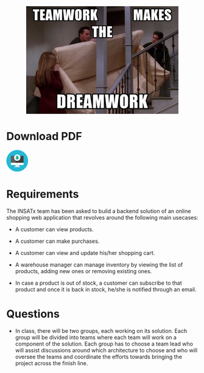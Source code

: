 <!--![A hybrid software architecture](img/tp5.jpg)-->
<center><img src="../img/tp5.jpg" width="400"></center>

# Download PDF
[![Download TP5](img/pdf.png)](tp5.pdf)

# Requirements
The INSATx team has been asked to build a backend solution of an online shopping web application that revolves around the following main usecases:


- A customer can view products.

- A customer can make purchases.

- A customer can view and update his/her shopping cart.

- A warehouse manager can manage inventory by viewing the list of products, adding new ones or removing existing ones.

- In case a product is out of stock, a customer can subscribe to that product and once it is back in stock, he/she is notified through an email.

# Questions
- In class, there will be two groups, each working on its solution. Each group will be divided into teams where each team will work on a component of the solution. Each group has to choose a team lead who will assist discussions around which architecture to choose and who will oversee the teams and coordinate the efforts towards bringing the project across the finish line.
